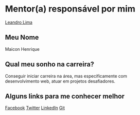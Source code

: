 
# Mentor(a) responsável por mim

[Leandro Lima](/mentores/perfis/leandro_lima.md)

## Meu Nome

Maicon Henrique

## Qual meu sonho na carreira?

Conseguir iniciar carreira na área, mas especificamente com desenvolvimento web, atuar em projetos desafiadores.

## Alguns links para me conhecer melhor

[Facebook](https://www.facebook.com/maiconhenriquekcond)
[Twitter](https://twitter.com/Maicon2013SP)
[LinkedIn](https://www.linkedin.com/in/maicon-henrique-raimundo-8441b368?trk=nav_responsive_tab_profile)
[Git](https://github.com/maiconkcond)
